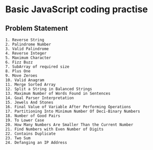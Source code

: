 # Basic JavaScript coding practise

## Problem Statement

`1. Reverse String`<br />
`2. Palindrome Number`<br />
`3. Valid Palindrome`<br />
`4. Reverse Integer`<br />
`5. Maximum Character`<br />
`6. Fizz Buzz`<br />
`7. SubArray of required size`<br />
`8. Plus One`<br />
`9. Move Zeroes`<br />
`10. Valid Anagram`<br />
`11. Merge Sorted Array`<br />
`12. Split a String in Balanced Strings`<br />
`13. Maximum Number of Words Found in Sentences`<br />
`14. Goal Parser Interpretation`<br />
`15. Jewels And Stones`<br />
`16. Final Value of Variable After Performing Operations`<br />
`17. Partitioning Into Minimum Number Of Deci-Binary Numbers`<br />
`18. Number of Good Pairs`<br />
`19. To Lower Case`<br />
`20. How Many Numbers Are Smaller Than the Current Number`<br />
`21. Find Numbers with Even Number of Digits`<br />
`22. Contains Duplicate`<br />
`23. Two Sum`<br />
`24. Defanging an IP Address`<br />

